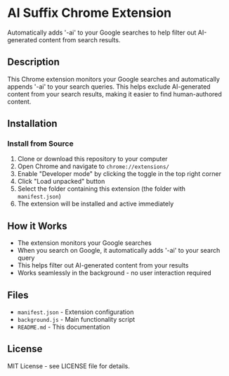 # AI Suffix Chrome Extension

Automatically adds '-ai' to your Google searches to help filter out AI-generated content from search results.

## Description

This Chrome extension monitors your Google searches and automatically appends '-ai' to your search queries. This helps exclude AI-generated content from your search results, making it easier to find human-authored content.

## Installation

### Install from Source

1. Clone or download this repository to your computer
2. Open Chrome and navigate to `chrome://extensions/`
3. Enable "Developer mode" by clicking the toggle in the top right corner
4. Click "Load unpacked" button
5. Select the folder containing this extension (the folder with `manifest.json`)
6. The extension will be installed and active immediately

## How it Works

- The extension monitors your Google searches
- When you search on Google, it automatically adds '-ai' to your search query
- This helps filter out AI-generated content from your results
- Works seamlessly in the background - no user interaction required

## Files

- `manifest.json` - Extension configuration
- `background.js` - Main functionality script
- `README.md` - This documentation

## License

MIT License - see LICENSE file for details.
